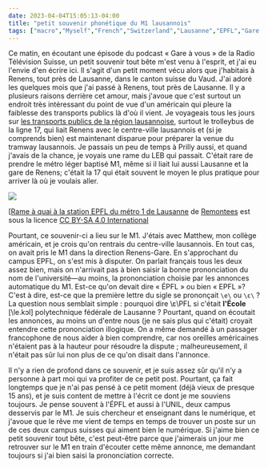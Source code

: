 ```yaml
---
date: 2023-04-04T15:05:13-04:00
title: "petit souvenir phonétique du M1 lausannois"
tags: ["macro","Myself","French","Switzerland","Lausanne","EPFL","Gare à vous","Radio Télévision Suisse","LEB","Renens","Vaud","trains","UNIL"]
---
```

Ce matin, en écoutant une épisode du podcast « Gare à vous » de la Radio Télévision Suisse, un petit souvenir tout bête m'est venu à l'esprit, et j'ai eu l'envie d'en écrire ici. Il s'agit d'un petit moment vécu alors que j'habitais à Renens, tout près de Lausanne, dans le canton suisse du Vaud. J'ai adoré les quelques mois que j'ai passé à Renens, tout près de Lausanne. Il y a plusieurs raisons derrière cet amour, mais j'avoue que c'est surtout un endroit très intéressant du point de vue d'un américain qui pleure la faiblesse des transports publics là d'où il vient. Je voyageais tous les jours sur [les transports publics de la région lausannoise](https://fr.wikipedia.org/wiki/Transports_publics_de_la_r%C3%A9gion_lausannoise), surtout le trolleybus de la ligne 17, qui liait Renens avec le centre-ville lausannois et (si je comprends bien) est maintenant disparue pour préparer la venue du tramway lausannois. Je passais un peu de temps à Prilly aussi, et quand j'avais de la chance, je voyais une rame du LEB qui passait. C'était rare de prendre le métro léger baptisé M1, même si il liait lui aussi Lausanne et la gare de Renens; c'était la 17 qui était souvent le moyen le plus pratique pour arriver là où je voulais aller.

![](https://upload.wikimedia.org/wikipedia/commons/thumb/0/02/Tl-bem-46-epfl-m1-lausanne.jpg/640px-Tl-bem-46-epfl-m1-lausanne.jpg?uselang=fr)

[[Rame à quai à la station EPFL du métro 1 de Lausanne](https://commons.wikimedia.org/wiki/File:Tl-bem-46-epfl-m1-lausanne.jpg?uselang=fr) de [Remontees](https://commons.wikimedia.org/wiki/User:Remontees) est sous la licence [CC BY-SA 4.0 International](https://creativecommons.org/licenses/by-sa/4.0/deed.fr)

Pourtant, ce souvenir-ci a lieu sur le M1. J'étais avec Matthew, mon collège américain, et je crois qu'on rentrais du centre-ville lausannois. En tout cas, on avait pris le M1 dans la direction Renens-Gare. En s'approchant du campus EPFL, on s'est mis à disputer. On parlait français tous les deux assez bien, mais on n'arrivait pas à bien saisir la bonne prononciation du nom de l'université—au moins, la prononciation choisie par les annonces automatique du M1. Est-ce qu'on devait dire « ÉPFL » ou bien « EPFL »? C'est à dire, est-ce que la première lettre du sigle se prononçait `\e\` ou `\ɛ\` ?  La question nous semblait simple : pourquoi dire \ɛ\PFL si c'était **l'École** [\le.kɔl\] polytechnique fédérale de Lausanne ? Pourtant, quand on écoutait les annonces, au moins un d'entre nous (je ne sais plus qui c'était) croyait entendre cette prononciation illogique. On a même demandé à un passager francophone de nous aider à bien comprendre, car nos oreilles américaines n'étaient pas à la hauteur pour résoudre la dispute ; malheureusement, il n'était pas sûr lui non plus de ce qu'on disait dans l'annonce. 

Il n'y a rien de profond dans ce souvenir, et je suis assez sûr qu'il n'y a personne à part moi qui va profiter de ce petit post. Pourtant, ça fait longtemps que je n'ai pas pensé à ce petit moment (déjà vieux de presque 15 ans), et je suis content de mettre à l'écrit ce dont je me souviens toujours. Je pense souvent à l'ÉPFL et aussi à l'UNIL, deux campus desservis par le M1. Je suis chercheur et enseignant dans le numérique, et j'avoue que le rêve me vient de temps en temps de trouver un poste sur un de ces deux campus suisses qui aiment bien le numérique. Si j'aime bien ce petit souvenir tout bête, c'est peut-être parce que j'aimerais un jour me retrouver sur le M1 en train d'écouter cette même annonce, me demandant toujours si j'ai bien saisi la prononciation correcte.